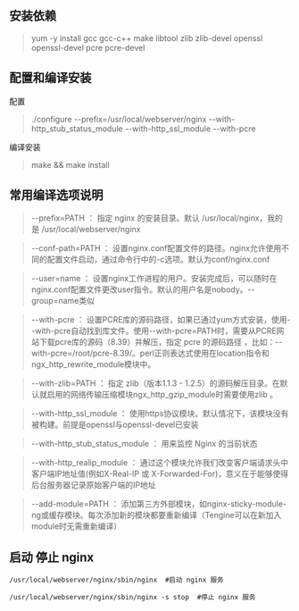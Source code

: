 
## 安装依赖

> yum -y install gcc gcc-c++ make libtool zlib zlib-devel openssl openssl-devel pcre pcre-devel


## 配置和编译安装

配置
> ./configure --prefix=/usr/local/webserver/nginx --with-http_stub_status_module --with-http_ssl_module --with-pcre

编译安装
> make && make install


## 常用编译选项说明

> --prefix=PATH ： 指定 nginx 的安装目录。默认 /usr/local/nginx，我的是 /usr/local/webserver/nginx

> --conf-path=PATH ： 设置nginx.conf配置文件的路径。nginx允许使用不同的配置文件启动，通过命令行中的-c选项。默认为conf/nginx.conf

> --user=name ： 设置nginx工作进程的用户。安装完成后，可以随时在nginx.conf配置文件更改user指令。默认的用户名是nobody。--group=name类似

> --with-pcre ： 设置PCRE库的源码路径，如果已通过yum方式安装，使用--with-pcre自动找到库文件。使用--with-pcre=PATH时，需要从PCRE网站下载pcre库的源码（8.39）并解压，指定 pcre 的源码路径 ，比如：--with-pcre=/root/pcre-8.39/。perl正则表达式使用在location指令和 ngx_http_rewrite_module模块中。

> --with-zlib=PATH ： 指定 zlib（版本1.1.3 - 1.2.5）的源码解压目录。在默认就启用的网络传输压缩模块ngx_http_gzip_module时需要使用zlib 。

> --with-http_ssl_module ： 使用https协议模块。默认情况下，该模块没有被构建。前提是openssl与openssl-devel已安装

> --with-http_stub_status_module ： 用来监控 Nginx 的当前状态

> --with-http_realip_module ： 通过这个模块允许我们改变客户端请求头中客户端IP地址值(例如X-Real-IP 或 X-Forwarded-For)，意义在于能够使得后台服务器记录原始客户端的IP地址

> --add-module=PATH ： 添加第三方外部模块，如nginx-sticky-module-ng或缓存模块。每次添加新的模块都要重新编译（Tengine可以在新加入module时无需重新编译）

## 启动 停止 nginx

    /usr/local/webserver/nginx/sbin/nginx  #启动 nginx 服务

    /usr/local/webserver/nginx/sbin/nginx -s stop  #停止 nginx 服务
